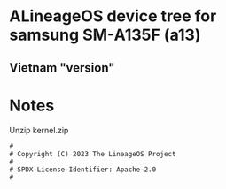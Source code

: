 # ALineageOS device tree for samsung SM-A135F (a13)
## Vietnam "version"
# Notes
Unzip kernel.zip

```
#
# Copyright (C) 2023 The LineageOS Project
#
# SPDX-License-Identifier: Apache-2.0
#
```
